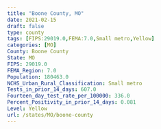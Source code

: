 ```yaml
---
title: "Boone County, MO"
date: 2021-02-15
draft: false
type: county
tags: [FIPS:29019.0,FEMA:7.0,Small metro,Yellow]
categories: [MO]
County: Boone County
State: MO
FIPS: 29019.0
FEMA_Region: 7.0
Population: 180463.0
NCHS_Urban_Rural_Classification: Small metro
Tests_in_prior_14_days: 607.0
Fourteen_day_test_rate_per_100000: 336.0
Percent_Positivity_in_prior_14_days: 0.081
Level: Yellow
url: /states/MO/boone-county
---
```



